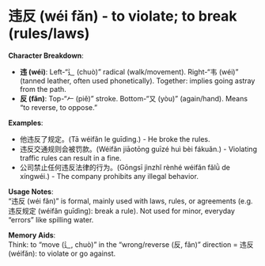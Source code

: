 # **违反 (wéi fǎn) - to violate; to break (rules/laws)**

**Character Breakdown**:  
- **违 (wéi)**: Left-“辶 (chuò)” radical (walk/movement). Right-“韦 (wéi)” (tanned leather, often used phonetically). Together: implies going astray from the path.  
- **反 (fǎn)**: Top-“𠂉 (piě)” stroke. Bottom-“又 (yòu)” (again/hand). Means “to reverse, to oppose.”

**Examples**:  
- 他违反了规定。(Tā wéifǎn le guīdìng.) - He broke the rules.  
- 违反交通规则会被罚款。(Wéifǎn jiāotōng guīzé huì bèi fákuǎn.) - Violating traffic rules can result in a fine.  
- 公司禁止任何违反法律的行为。(Gōngsī jìnzhǐ rènhé wéifǎn fǎlǜ de xíngwéi.) - The company prohibits any illegal behavior.

**Usage Notes**:  
“违反 (wéi fǎn)” is formal, mainly used with laws, rules, or agreements (e.g. 违反规定 (wéifǎn guīdìng): break a rule). Not used for minor, everyday “errors” like spilling water.

**Memory Aids**:  
Think: to “move (辶, chuò)” in the “wrong/reverse (反, fǎn)” direction = 违反 (wéifǎn): to violate or go against.